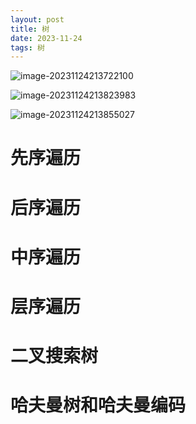 ```yaml
---
layout: post
title: 树
date: 2023-11-24
tags: 树
---
```


![image-20231124213722100](https://cdn.jsdelivr.net/gh/lsyhahaha/Mytypora/img/202311242137208.png)

![image-20231124213823983](https://cdn.jsdelivr.net/gh/lsyhahaha/Mytypora/img/202311242138073.png)

![image-20231124213855027](https://cdn.jsdelivr.net/gh/lsyhahaha/Mytypora/img/202311242138102.png)

# 先序遍历

# 后序遍历

# 中序遍历

# 层序遍历

# 二叉搜索树

# 哈夫曼树和哈夫曼编码